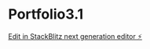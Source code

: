 # Portfolio3.1

[Edit in StackBlitz next generation editor ⚡️](https://stackblitz.com/~/github.com/Ramachandra-2k96/Portfolio3.1)